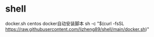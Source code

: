 # shell
docker.sh centos docker自动安装脚本
sh -c "$(curl -fsSL https://raw.githubusercontent.com/lizheng89/shell/main/docker.sh)"
